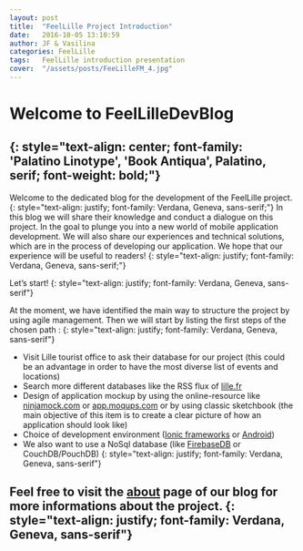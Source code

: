 ```yaml
---
layout: post
title:  "FeelLille Project Introduction"
date:   2016-10-05 13:10:59
author: JF & Vasilina
categories: FeelLille
tags:	FeelLille introduction presentation
cover:  "/assets/posts/FeeLilleFM_4.jpg"
---
```


# Welcome to FeelLilleDevBlog
{: style="text-align: center; font-family: 'Palatino Linotype', 'Book Antiqua', Palatino, serif; font-weight: bold;"}
---

Welcome to the dedicated blog for the development of the FeelLille project.
{: style="text-align: justify; font-family: Verdana, Geneva, sans-serif;"}
In this blog we will share their knowledge and conduct a dialogue on this project. In the goal to plunge you into a new world of mobile application development. We will also share our experiences and technical solutions, which are in the process of developing our application. We hope that our experience will be useful to readers!
{: style="text-align: justify; font-family: Verdana, Geneva, sans-serif;"}

Let’s start! 
{: style="text-align: justify; font-family: Verdana, Geneva, sans-serif"}

At the moment, we have identified the main way to structure the project by using agile management. Then we will start by listing the first steps of the chosen path :
{: style="text-align: justify; font-family: Verdana, Geneva, sans-serif"}
* Visit Lille tourist office to ask their database for our project (this could be an advantage in order to have the most diverse list of events and locations)
* Search more different databases like the RSS flux of [lille.fr](http://www.lille.fr)
* Design of application mockup by using the online-resource like [ninjamock.com](http://www.ninjamock.com) or [app.moqups.com](http://www.app.moqups.com) or by using classic sketchbook (the main objective of this item is to create a clear picture of how an application should look like)
* Choice of development environment ([Ionic frameworks](http://ionicframework.com/) or [Android](https://developer.android.com/index.html))
* We also want to use a NoSql database (like [FirebaseDB](https://firebase.google.com/docs/database/) or CouchDB/PouchDB)
{: style="text-align: justify; font-family: Verdana, Geneva, sans-serif"}

Feel free to visit the [about](../../../../about) page of our blog for more informations about the project.
{: style="text-align: justify; font-family: Verdana, Geneva, sans-serif"}
---